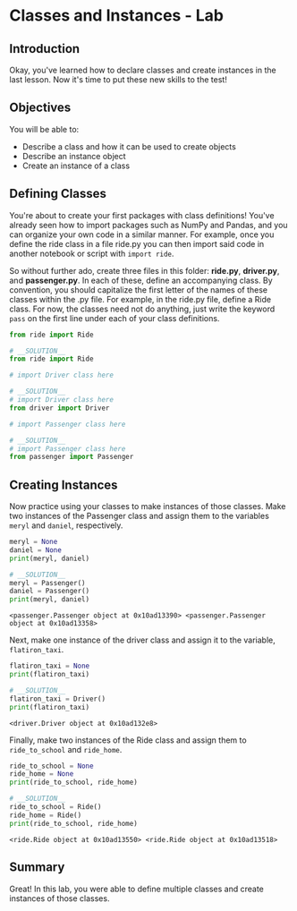 
# Classes and Instances - Lab

## Introduction
Okay, you've learned how to declare classes and create instances in the last lesson. Now it's time to put these new skills to the test!

## Objectives

You will be able to:

* Describe a class and how it can be used to create objects
* Describe an instance object
* Create an instance of a class

## Defining Classes


You're about to create your first packages with class definitions! You've already seen how to import packages such as NumPy and Pandas, and you can organize your own code in a similar manner. For example, once you define the ride class in a file ride.py you can then import said code in another notebook or script with `import ride`. 

So without further ado, create three files in this folder: **ride.py**, **driver.py**, and **passenger.py**. In each of these, define an accompanying class. By convention, you should capitalize the first letter of the names of these classes within the .py file. For example, in the ride.py file, define a Ride class. For now, the classes need not do anything, just write the keyword `pass` on the first line under each of your class definitions.


```python
from ride import Ride
```


```python
# __SOLUTION__ 
from ride import Ride
```


```python
# import Driver class here
```


```python
# __SOLUTION__ 
# import Driver class here
from driver import Driver
```


```python
# import Passenger class here
```


```python
# __SOLUTION__ 
# import Passenger class here
from passenger import Passenger
```

## Creating Instances

Now practice using your classes to make instances of those classes. Make two instances of the Passenger class and assign them to the variables `meryl` and `daniel`, respectively.


```python
meryl = None
daniel = None
print(meryl, daniel)
```


```python
# __SOLUTION__ 
meryl = Passenger()
daniel = Passenger()
print(meryl, daniel)
```

    <passenger.Passenger object at 0x10ad13390> <passenger.Passenger object at 0x10ad13358>


Next, make one instance of the driver class and assign it to the variable, `flatiron_taxi`.


```python
flatiron_taxi = None
print(flatiron_taxi)
```


```python
# __SOLUTION__ 
flatiron_taxi = Driver()
print(flatiron_taxi)
```

    <driver.Driver object at 0x10ad132e8>


Finally, make two instances of the Ride class and assign them to `ride_to_school` and `ride_home`. 


```python
ride_to_school = None
ride_home = None
print(ride_to_school, ride_home)
```


```python
# __SOLUTION__ 
ride_to_school = Ride()
ride_home = Ride()
print(ride_to_school, ride_home)
```

    <ride.Ride object at 0x10ad13550> <ride.Ride object at 0x10ad13518>


## Summary
Great! In this lab, you were able to define multiple classes and create instances of those classes.
